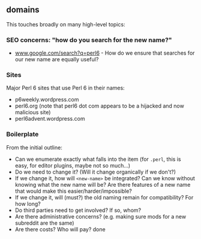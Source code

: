 ## domains

This touches broadly on many high-level topics:

### SEO concerns: "how do you search for the new name?"

* www.google.com/search?q=perl6 - How do we ensure that searches for our new name are equally useful?

### Sites

Major Perl 6 sites that use Perl 6 in their names:

* p6weekly.wordpress.com
* perl6.org (note that perl6 dot com appears to be a hijacked and now malicious site)
* perl6advent.wordpress.com

### Boilerplate

From the initial outline:

* Can we enumerate exactly what falls into the item (for `.perl`, this is easy, for editor plugins, maybe not so much...)
* Do we need to change it? (Will it change organically if we don't?)
* If we change it, how will `<new-name>` be integrated? Can we know without knowing what the new name will be? Are there features of a new name that would make this easier/harder/impossible?
* If we change it, will (must?) the old naming remain for compatibility? For how long?
* Do third parties need to get involved? If so, whom?
* Are there administrative concerns? (e.g. making sure mods for a new subreddit are the same)
* Are there costs? Who will pay?  done
